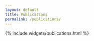 ```yaml
---
layout: default
title: Publications
permalink: /publications/
---
```


{% include widgets/publications.html %}
